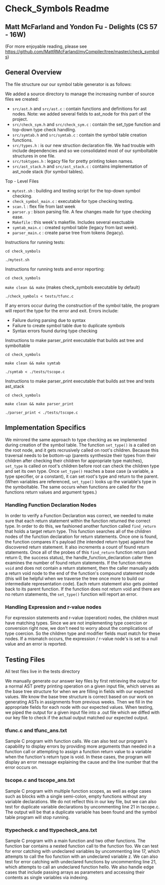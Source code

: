 # Check_Symbols Readme
## Matt McFarland and Yondon Fu - Delights (CS 57 - 16W)
(For more enjoyable reading, please see https://github.com/MattRMcFarland/myCompiler/tree/master/check_symbols)

## General Overview
The file structure our our symbol table generator is as follows:

We added a source directory to manage the increasing number of source files we created:
* `src/ast.h` and `src/ast.c` : contain functions and definitions for ast nodes. Note: we added several fields to ast_node for this part of the project.
* `src/check_sym.h` and `src/check_sym.c` : contain the set_type function and top-down type check handling.
* `src/symtab.h` and `src/symtab.c` : contain the symbol table creation functions.
* `src/types.h` : is our new struction declaration file. We had trouble with include dependencies and so we consolidated most of our symboltable structures in one file.
* `src/toktypes.h` : legacy file for pretty printing token names.
* `src/ast_stack.h` and `src/ast_stack.c` : contains implementation of ast_node stack (for symbol tables).

Top - Level Files
* `mytest.sh` : building and testing script for the top-down symbol checking.
* `check_symbol_main.c` : executable for type checking testing.
* `scan.l` : flex file from last week
* `parser.y` : bison parsing file. A few changes made for type checking ease.
* `Makefile` : this week's makefile. Includes several exectuable 
* `symtab_main.c` : created symbol table (legacy from last week).
* `parser_main.c` : create parse tree from tokens (legacy).

Instructions for running tests:

`cd check_symbols`

`./mytest.sh`

Instructions for running tests and error reporting:

`cd check_symbols`

`make clean && make` (makes check_symbols executable by default)

`./check_symbols < tests/tfunc.c`

If any errors occur during the construction of the symbol table, the program will report the type for the error and exit. Errors include: 
* Failure during parsing due to syntax
* Failure to create symbol table due to duplicate symbols
* Syntax errors found during type checking

Instructions to make parser_print executable that builds ast tree and symboltable

`cd check_symbols`

`make clean && make symtab`

`./symtab < ./tests/tscope.c`

Instructions to make parser_print executable that builds ast tree and tests ast_stack

`cd check_symbols`

`make clean && make parser_print`

`./parser_print < ./tests/tscope.c`

## Implementation Specifics

We mirrored the same approach to type checking as we implemented during creation of the symbol table. The function `set_type()` is a called on the root node, and it gets recrusively called on root's children. Because this traversal needs to be bottom-up (parents synthesize their types from their children after checking their children for appropriate type matches), `set_type` is called on root's children before root can check the children type and set its own type. Once `set_type()` reaches a base case (a variable, a type specifier, or a constant), it can set root's type and return to the parent. (When variables are referenced, `set_type()` looks up the variable's type in the symboltable. The same occurs when functions are called for the functions return values and argument types.) 

### Handling Function Declaration Nodes

In order to verify a Function Declaration was correct, we needed to make sure that each return statement within the function returned the correct type. In order to do this, we fashioned another function called `find_return` that holds a target return type. This function searches all of the children nodes of the function declaration for return statements. Once one is found, the function compares it's payload (the intended return type) against the discovered return statement. It also increments a count of found return statements. Once all of the probes of this `find_return` function return (and return 0, the success status), the handle_function_declaration caller then examines the number of found return statements. If the function returns `void` and does not contain a return statement, then the caller manually adds a return void node to the end of the function's compound statement node (this will be helpful when we traverse the tree once more to build our intermediate representation code). Each return statement also gets pointed back to its parent function. If the function does not return void and there are no return statements, the `set_type()` function will report an error. 

### Handling Expression and r-value nodes

For expression statements and r-value (operation) nodes, the children must have matching types. Since we are not implementing type coercion or conversion right now, we don't need to worry about the complications of type coercion. So the children type and modifier fields must match for these nodes. If a mismatch occurs, the expression / r-value node's is set to a null value and an error is reported.

## Testing Files
All test files live in the tests directory

We manually generate our answer key files by first retrieving the output for a normal AST pretty printing operation on a given input file, which serves as the base tree structure for when we are filling in fields with our expected values. We know the base tree structure is correct based on our work on generating ASTs in assignments from previous weeks. Then we fill in the appropriate fields for each node with our expected values. When testing, we piped the output for a given input file into a .out file which we diffed with our key file to check if the actual output matched our expected output.


### tfunc.c and tfunc_ans.txt
Sample C program with function calls. We can also test our program's capability to display errors by providing more arguments than needed in a function call or attempting to assign a function return value to a variable when the function's return type is void. In these cases, the program will display an error message explaining the cause and the line number that the error occurs on.

### tscope.c and tscope_ans.txt
Sample C program with multiple function scopes, as well as edge cases such as blocks with a single semi-colon, empty functions without any variable declarations. We do not reflect this in our key file, but we can also test for duplicate variable declarations by uncommenting line 21 in tscope.c. The output will be that a duplicate variable has been found and the symbol table program will stop running.

### ttypecheck.c and ttypecheck_ans.txt
Sample C program with a main function and two other functions. The function bar contains a nested function call to the function foo. We can test for error catching with undeclared variables by uncommenting line 17, which attempts to call the foo function with an undeclared variable z. We can also test for error catching with undeclared functions by uncommenting line 21, which attempts to call an undeclared function hello. We also handle edge cases that include passing arrays as parameters and accessing their contents as single variables via indexing.


